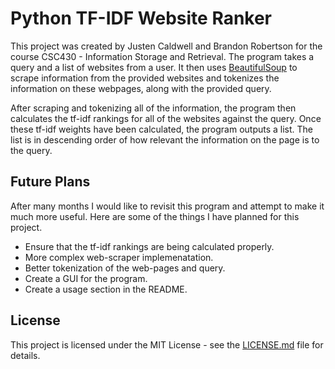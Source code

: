 # Python TF-IDF Website Ranker

This project was created by Justen Caldwell and Brandon Robertson
for the course CSC430 - Information Storage and Retrieval. The program takes a query
and a list of websites from a user. It then uses [BeautifulSoup](https://www.crummy.com/software/BeautifulSoup/ "BeautifulSoup Landing Page") to scrape information from the provided websites and tokenizes the information on these webpages, along with the provided query.

After scraping and tokenizing all of the information, the program then calculates the
tf-idf rankings for all of the websites against the query. Once these tf-idf weights
have been calculated, the program outputs a list. The list is in descending order of how
relevant the information on the page is to the query.

## Future Plans

After many months I would like to revisit this program and attempt to make it
much more useful. Here are some of the things I have planned for this project.
* Ensure that the tf-idf rankings are being calculated properly.
* More complex web-scraper implemenatation.
* Better tokenization of the web-pages and query.
* Create a GUI for the program.
* Create a usage section in the README.

## License

This project is licensed under the MIT License - see the [LICENSE.md](LICENSE.md) file for details.
